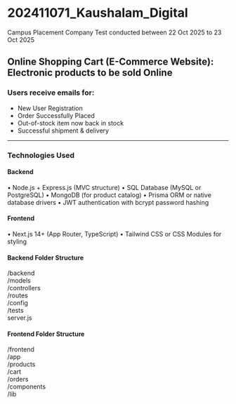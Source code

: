 # 202411071_Kaushalam_Digital
Campus Placement Company Test conducted between 22 Oct 2025 to 23 Oct 2025

## Online Shopping Cart (E-Commerce Website): Electronic products to be sold Online

### Users receive emails for:
- New User Registration
- Order Successfully Placed
- Out-of-stock item now back in stock
- Successful shipment & delivery
---

### Technologies Used
#### Backend ####
• Node.js + Express.js (MVC structure) 
• SQL Database (MySQL or PostgreSQL) 
• MongoDB (for product catalog) 
• Prisma ORM or native database drivers 
• JWT authentication with bcrypt password hashing 

#### Frontend ####
• Next.js 14+ (App Router, TypeScript) 
• Tailwind CSS or CSS Modules for styling 

#### Backend Folder Structure  ####
/backend <br>
  /models <br>
  /controllers <br> 
  /routes <br>
  /config <br>
  /tests <br>
  server.js 

#### Frontend Folder Structure ####
/frontend <br>
  /app <br>
    /products <br>
    /cart <br>
    /orders <br>
  /components <br>
  /lib
